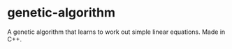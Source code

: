 # genetic-algorithm
A genetic algorithm that learns to work out simple linear equations. Made in C++.
